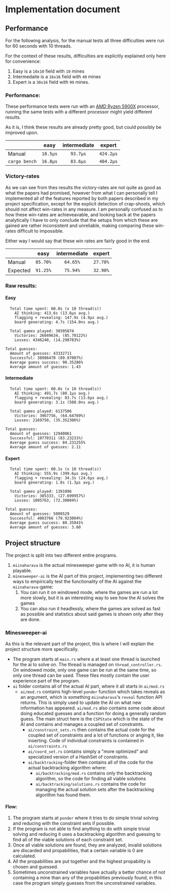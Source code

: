 # Implementation document

## Performance
For the following analysis, for the manual tests all three difficulties were run
for 60 seconds with 10 threads.

For the context of these results, difficulties are explicitly explained only
here for convenience:
1. Easy is a `10x10` field with `10` mines
2. Intermedaite is a `16x16` field with `40` mines
3. Expert is a `30x16` field with `99` mines.

### Performance:

These performance tests were run with an [AMD Ryzen
5900X](https://www.amd.com/en/products/cpu/amd-ryzen-9-5900x) processor, running
the same tests with a different processor might yield different results.

As it is, I think these results are already pretty good, but could possibly be
improved upon.

|               | easy     | intermediate | expert    |
|---------------|:--------:|:------------:|:---------:|
| Manual        | `18.5µs` | `93.7µs`     | `424.2µs` |
| `cargo bench` | `16.8µs` | `83.6µs`     | `404.2µs` |


### Victory-rates

As we can see from thes results the victory-rates are not quite as good as what
the papers had promised, however from what I can personally tell I implemented
all of the features reported by both papers described in my project
specification, except for the explicit detection of crap-shoots, which should
not affect win-rates in any measure. I am personally confused as to how these
win-rates are achieveavable, and looking back at the papers analytically I have
to only conclude that the setups from which these are gained are rather
inconsistent and unreliable, making comparing these win-rates difficult to impossible.

Either way I would say that these win rates are fairly good in the end.

|               | easy     | intermediate | expert   |
|---------------|:--------:|:------------:|:--------:|
| Manual        | `85.70%` | `64.65%`     | `27.70%` |
| Expected      | `91.25%` | `75.94%`     | `32.90%` |


### Raw results:

#### Easy
```
  Total time spent: 60.0s (x 10 thread(s))
    AI thinking: 413.6s (13.6µs avg.)
    flagging + revealing: 147.9s (4.9µs avg.)
    board generating: 4.7s (154.0ns avg.)

  Total games played: 30395874
    Victories: 26049634, (85.70122%)
    Losses: 4346240, (14.298783%)

Total guesses:
  Amount of guesses: 43332711
  Successful: 38986470 (89.97007%)
  Average guess success: 90.35286%
  Average amount of guesses: 1.43
```

#### Intermediate
```
  Total time spent: 60.0s (x 10 thread(s))
    AI thinking: 491.7s (80.1µs avg.)
    flagging + revealing: 83.7s (13.6µs avg.)
    board generating: 3.1s (508.0ns avg.)

  Total games played: 6137506
    Victories: 3967756, (64.64769%)
    Losses: 2169750, (35.352306%)

Total guesses:
  Amount of guesses: 12940061
  Successful: 10770311 (83.23231%)
  Average guess success: 84.231255%
  Average amount of guesses: 2.11
```

#### Expert
```
  Total time spent: 60.1s (x 10 thread(s))
    AI thinking: 555.9s (399.6µs avg.)
    flagging + revealing: 34.3s (24.6µs avg.)
    board generating: 1.8s (1.3µs avg.)

  Total games played: 1391096
    Victories: 385333, (27.699957%)
    Losses: 1005763, (72.30004%)

Total guesses:
  Amount of guesses: 5009529
  Successful: 4003766 (79.923004%)
  Average guess success: 80.35041%
  Average amount of guesses: 3.60
```

## Project structure
The project is split into two different entire programs.
1. `miinaharava` is the actual minesweeper game with no AI, it is human playable.
2. `minesweeper-ai` is the AI part of this project, implementing two different
   ways to empirically test the functionality of the AI against the `miinaharava`-game:
    1. You can run it on windowed mode, where the games are run a lot more
       slowly, but it is an interesting way to see how the AI solves the games
    2. You  can also run it headlessly, where the games are solved as fast as
       possible and statistics about said games is shown only after they are
       done.

### Minesweeper-ai
As this is the relevant part of the project, this is where I will explain the
project structure more specifically.

- The program starts at `main.rs` where a at least one thread is launched for
  the ai to solve on. The thread is managed on `thread_controller.rs`. On
  windowed mode, only one game can be run at the same time, so only one thread
  can be used. These files mostly contain the user experience part of the program.
- `ai` folder contains all of the actual AI part, where it all starts in `ai/mod.rs`
    - `ai/mod.rs` contains high-level `ponder` function which takes reveals as
      an argument, which is something `miinaharava`'s `reveal` function API
      returns. This is simply used to update the AI on what new information has
      appeared. `ai/mod.rs` also contains some code about doing educated guesses
      and a function for doing a generally random guess. The main struct here is
      the `CSPState` which is the state of the AI and contains and manages a
      coupled set of constraints.
        - `ai/constraint_sets.rs` then contains the actual code for the coupled
            set of constraints and a lot of functions or anging it, like
            inserting. Code of individual constraints is contained in
            `ai/constraints.rs`
        - `ai/coord_set.rs` contains simply a "more optimized" and specialized
          version of a HashSet of constraints.
        - `ai/backtracking`-folder then contains all of the code for the actual
          backtracking algorithm where:
            - `ai/backtracking/mod.rs` contains only the backtracking algorithm,
              so the code for finding all viable solutions
            - `ai/backtracking/solutions.rs` contains the code for managing the
              actual solution sets after the backtracking algorithm has found
              them.

#### Flow:
1. The program starts at `ponder` where it tries to do simple trivial solving
   and reducing with the constraint sets if possible.
2. If the program is not able to find anything to do with simple trivial solving
   and reducing it uses a backtracking algorithm and guessing to find all of the
   viable solutions of each constraint set.
3. Once all viable solutions are found, they are analyzed, invalid solutions are
   discarded and propabilities, that a certain variable is 0 are calculated.
4. All the propabilities are put together and the highest propability is chosen
   and guessed.
5. Sometimes unconstrained variables have actually a better chance of not
   containing a mine than any of the propabilities previously found, in this
   case the program simply guesses from the unconstrained variables.  